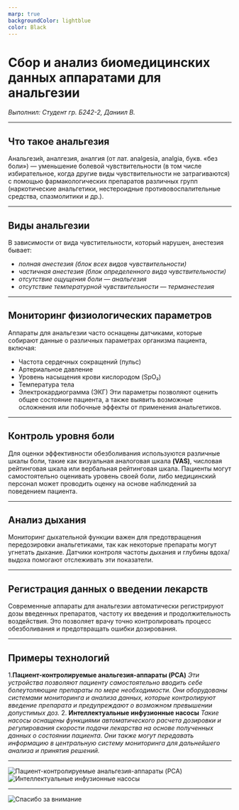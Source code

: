 ```yaml
---
marp: true
backgroundColor: lightblue
color: Black
---
```


# Cбор и анализ биомедицинских данных аппаратами для анальгезии
*Выполнил: Студент гр. Б242-2, Даниил В.*

---
## Что такое анальгезия
Анальгези́я, аналгезия, аналгия (от лат. analgesia, analgia, букв. «без боли») — уменьшение болевой чувствительности (в том числе избирательное, когда другие виды чувствительности не затрагиваются) с помощью фармакологических препаратов различных групп (наркотические анальгетики, нестероидные противовоспалительные средства, спазмолитики и др.).
 
 ---
 ## Виды анальгезии
В зависимости от вида чувстительности, который нарушен, анестезия бывает:
* *полная анестезия (блок всех видов чувствительности)*
* *частичная анестезия (блок определенного вида чувствительности)*
* *отсутствие ощущения боли — анальгезия*
* *отсутствие температурной чувствительности — терманестезия*

---
## Мониторинг физиологических параметров
Аппараты для анальгезии часто оснащены датчиками, которые собирают данные о различных параметрах организма пациента, включая:
* Частота сердечных сокращений (пульс)
* Артериальное давление
* Уровень насыщения крови кислородом (SpO₂)
* Температура тела
* Электрокардиограмма (ЭКГ)
Эти параметры позволяют оценить общее состояние пациента, а также выявить возможные осложнения или побочные эффекты от применения анальгетиков.

---
## Контроль уровня боли
Для оценки эффективности обезболивания используются различные шкалы боли, такие как визуальная аналоговая шкала **(VAS)**, числовая рейтинговая шкала или вербальная рейтинговая шкала. Пациенты могут самостоятельно оценивать уровень своей боли, либо медицинский персонал может проводить оценку на основе наблюдений за поведением пациента.

---
## Анализ дыхания
Мониторинг дыхательной функции важен для предотвращения передозировки анальгетиками, так как некоторые препараты могут угнетать дыхание. Датчики контроля частоты дыхания и глубины вдоха/выдоха помогают отслеживать эти показатели.

----
## Регистрация данных о введении лекарств
Современные аппараты для анальгезии автоматически регистрируют дозы введенных препаратов, частоту их введения и продолжительность воздействия. Это позволяет врачу точно контролировать процесс обезболивания и предотвращать ошибки дозирования.

---
## Примеры технологий
1.**Пациент-контролируемые анальгезия-аппараты (PCA)**
*Эти устройства позволяют пациенту самостоятельно вводить себе болеутоляющие препараты по мере необходимости. Они оборудованы системами мониторинга и анализа данных, которые контролируют введение препарата и предупреждают о возможном превышении допустимых доз.*
2. **Интеллектуальные инфузионные насосы**
*Такие насосы оснащены функциями автоматического расчета дозировки и регулирования скорости подачи лекарства на основе полученных данных о состоянии пациента. Они также могут передавать информацию в центральную систему мониторинга для дальнейшего анализа и принятия решений.*

---
<!-- _backgroundColor: lightblue -->
<!-- _color: black -->
![Пациент-контролируемые анальгезия-аппараты (PCA) ](https://www.moog.com/content/sites/global/en/markets/medical-devices/infusion-therapy/_jcr_content/par/columncontrol/col1/image.img.png/1572628644663.png)
![Интеллектуальные инфузионные насосы](https://img.medicalexpo.ru/images_me/photo-m2/126789-18616771.jpg)

---
![Спасибо за внимание](https://otkritko.ru/uploads/files/spasibo-za-vnimanije-katinka-dlja-prezentacii.jpg)

